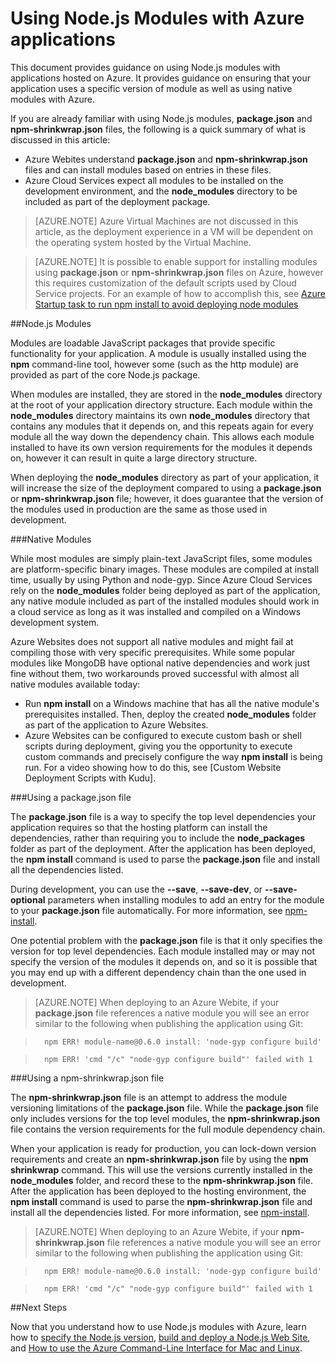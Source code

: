<properties pageTitle="Working with Node.js Modules" description="Learn how to work with Node.js modules when using Azure Web Sites or Cloud Services." services="" documentationCenter="nodejs" authors="MikeWasson" manager="wpickett" editor="mollybos"/>

<tags ms.service="multiple" ms.workload="na" ms.tgt_pltfrm="na" ms.devlang="nodejs" ms.topic="article" ms.date="08/31/2015" ms.author="mwasson"/>





# Using Node.js Modules with Azure applications

This document provides guidance on using Node.js modules with applications hosted on Azure. It provides guidance on ensuring that your application uses a specific version of module as well as using native modules with Azure.

If you are already familiar with using Node.js modules, **package.json** and **npm-shrinkwrap.json** files, the following is a quick summary of what is discussed in this article:

* Azure Webites understand **package.json** and **npm-shrinkwrap.json** files and can install modules based on entries in these files.
* Azure Cloud Services expect all modules to be installed on the development environment, and the **node_modules** directory to be included as part of the deployment package.

> [AZURE.NOTE] Azure Virtual Machines are not discussed in this article, as the deployment experience in a VM will be dependent on the operating system hosted by the Virtual Machine.

> [AZURE.NOTE] It is possible to enable support for installing modules using **package.json** or **npm-shrinkwrap.json** files on Azure, however this requires customization of the default scripts used by Cloud Service projects. For an example of how to accomplish this, see [Azure Startup task to run npm install to avoid deploying node modules](http://nodeblog.chinacloudsites.cn/startup-task-to-run-npm-in-azure)

##Node.js Modules

Modules are loadable JavaScript packages that provide specific functionality for your application. A module is usually installed using the **npm** command-line tool, however some (such as the http module) are provided as part of the core Node.js package.

When modules are installed, they are stored in the **node_modules** directory at the root of your application directory structure. Each module within the **node_modules** directory maintains its own **node_modules** directory that contains any modules that it depends on, and this repeats again for every module all the way down the dependency chain. This allows each module installed to have its own version requirements for the modules it depends on, however it can result in quite a large directory structure.

When deploying the **node_modules** directory as part of your application, it will increase the size of the deployment compared to using a **package.json** or **npm-shrinkwrap.json** file; however, it does guarantee that the version of the modules used in production are the same as those used in development.

###Native Modules

While most modules are simply plain-text JavaScript files, some modules are platform-specific binary images. These modules are compiled at install time, usually by using Python and node-gyp. Since Azure Cloud Services rely on the **node_modules** folder being deployed as part of the application, any native module included as part of the installed modules should work in a cloud service as long as it was installed and compiled on a Windows development system.

Azure Websites does not support all native modules and might fail at compiling those with very specific prerequisites. While some popular modules like MongoDB have optional native dependencies and work just fine without them, two workarounds proved successful with almost all native modules available today:

* Run **npm install** on a Windows machine that has all the native module's prerequisites installed. Then, deploy the created **node_modules** folder as part of the application to Azure Websites.
* Azure Websites can be configured to execute custom bash or shell scripts during deployment, giving you the opportunity to execute custom commands and precisely configure the way **npm install** is being run. For a video showing how to do this, see [Custom Website Deployment Scripts with Kudu].

###Using a package.json file

The **package.json** file is a way to specify the top level dependencies your application requires so that the hosting platform can install the dependencies, rather than requiring you to include the **node_packages** folder as part of the deployment. After the application has been deployed, the **npm install** command is used to parse the **package.json** file and install all the dependencies listed.

During development, you can use the **--save**, **--save-dev**, or **--save-optional** parameters when installing modules to add an entry for the module to your **package.json** file automatically. For more information, see [npm-install](https://npmjs.org/doc/install.html).

One potential problem with the **package.json** file is that it only specifies the version for top level dependencies. Each module installed may or may not specify the version of the modules it depends on, and so it is possible that you may end up with a different dependency chain than the one used in development.

> [AZURE.NOTE]
> When deploying to an Azure Webite, if your <b>package.json</b> file references a native module you will see an error similar to the following when publishing the application using Git:

>		npm ERR! module-name@0.6.0 install: 'node-gyp configure build'

>		npm ERR! 'cmd "/c" "node-gyp configure build"' failed with 1


###Using a npm-shrinkwrap.json file

The **npm-shrinkwrap.json** file is an attempt to address the module versioning limitations of the **package.json** file. While the **package.json** file only includes versions for the top level modules, the **npm-shrinkwrap.json** file contains the version requirements for the full module dependency chain.

When your application is ready for production, you can lock-down version requirements and create an **npm-shrinkwrap.json** file by using the **npm shrinkwrap** command. This will use the versions currently installed in the **node_modules** folder, and record these to the **npm-shrinkwrap.json** file. After the application has been deployed to the hosting environment, the **npm install** command is used to parse the **npm-shrinkwrap.json** file and install all the dependencies listed. For more information, see [npm-install](https://npmjs.org/doc/install.html).

> [AZURE.NOTE]
>When deploying to an Azure Webite, if your <b>npm-shrinkwrap.json</b> file references a native module you will see an error similar to the following when publishing the application using Git:

>		npm ERR! module-name@0.6.0 install: 'node-gyp configure build'

>		npm ERR! 'cmd "/c" "node-gyp configure build"' failed with 1


##Next Steps

Now that you understand how to use Node.js modules with Azure, learn how to [specify the Node.js version], [build and deploy a Node.js Web Site], and [How to use the Azure Command-Line Interface for Mac and Linux].

[specify the Node.js version]: /documentation/articles/nodejs-specify-node-version-azure-apps
[How to use the Azure Command-Line Interface for Mac and Linux]: /documentation/articles/xplat-cli 
[build and deploy a Node.js Web Site]: /documentation/articles/web-sites-nodejs-develop-deploy-mac
[Node.js Web Application with Storage on MongoDB (MongoLab)]: /documentation/articles/store-mongolab-web-sites-nodejs-store-data-mongodb
[Publishing with Git]: /documentation/articles/web-sites-publish-source-control
[Build and deploy a Node.js application to an Azure Cloud Service]: /documentation/articles/cloud-services-nodejs-develop-deploy-app
